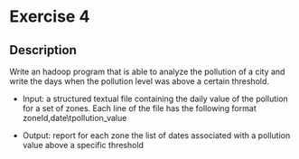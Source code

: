 # Exercise 4

## Description

Write an hadoop program that is able to analyze the pollution of a city 
and write the days when the pollution level was above a certain threshold.

- Input: a structured textual file containing the daily value of the pollution
  for a set of zones. Each line of the file has the following format
  zoneId,date\tpollution_value

- Output: report for each zone the list of dates associated with a pollution
  value above a specific threshold
